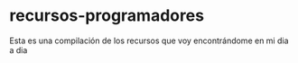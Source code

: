 # recursos-programadores
Esta es una compilación de los recursos que voy encontrándome en mi dia a dia
